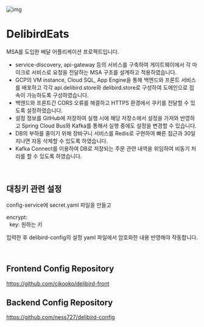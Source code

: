 ![img](https://img1.daumcdn.net/thumb/R1280x0/?scode=mtistory2&fname=https%3A%2F%2Fblog.kakaocdn.net%2Fdn%2FJFStr%2FbtsIkZ4uRMU%2FocxYHF53fFRmj9lnXQAGBK%2Fimg.png)

DelibirdEats
==========
MSA를 도입한 배달 어플리케이션 프로젝트입니다.

- service-discovery, api-gateway 등의 서비스를 구축하여 게이트웨이에서 각 마이크로 서비스로 요청을 전달하는 MSA 구조를 설계하고 적용하였습니다.
- GCP의 VM instance, Cloud SQL, App Engine을 통해 백엔드와 프론트 서비스를 배포하고 각각 api.delibird.store와 delibird.store로 구성하여 도메인으로 접속이 가능하도록 구성하였습니다.
- 백엔드와 프론트간 CORS 오류를 해결하고 HTTPS 환경에서 쿠키를 전달할 수 있도록 설정하였습니다.
- 설정 정보를 GitHub에 저장하여 실행 시에 해당 저장소에서 설정을 가져와 반영하고 Spring Cloud Bus와 Kafka를 통해서 실행 중에도 설정을 변경할 수 있습니다.
- DB의 부하를 줄이기 위해 장바구니 서비스를 Redis로 구현하여 빠른 접근과 30일 지나면 자동 삭제할 수 있도록 하였습니다.
- Kafka Connect를 이용하여 DB로 저장되는 주문 관련 내역을 위임하여 비동기 처리를 할 수 있도록 하였습니다.

<br/>

대칭키 관련 설정
--------
config-service에 secret.yaml 파일을 만들고

encrypt:<br/>
&nbsp;&nbsp;key: 원하는 키

입력한 후 delibird-config의 설정 yaml 파일에서 암호화한 내용 반영해야 작동합니다.

<br/>

Frontend Config Repository<br/>
--------
https://github.com/cikooko/delibird-front

Backend Config Repository<br/>
--------
https://github.com/ness727/delibird-config
